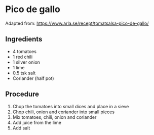 # Pico de gallo
Adapted from: https://www.arla.se/recept/tomatsalsa-pico-de-gallo/
## Ingredients
- 4 tomatoes
- 1 red chili
- 1 silver onion
- 1 lime
- 0.5 tsk salt
- Coriander (half pot)
## Procedure
1. Chop the tomatoes into small dices and place in a sieve
2. Chop chili, onion and coriander into small pieces
3. Mix tomatoes, chili, onion and coriander
4. Add juice from the lime
5. Add salt
